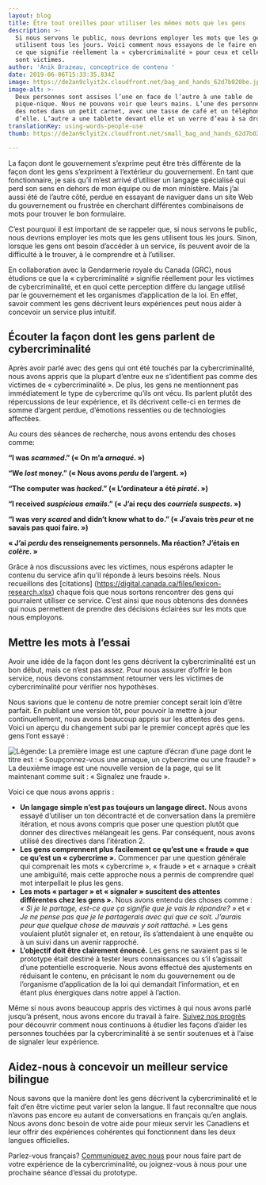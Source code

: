 ```yaml
---
layout: blog
title: Être tout oreilles pour utiliser les mêmes mots que les gens
description: >-
  Si nous servons le public, nous devrions employer les mots que les gens
  utilisent tous les jours. Voici comment nous essayons de le faire en étudiant
  ce que signifie réellement la « cybercriminalité » pour ceux et celles qui en
  sont victimes.
author: 'Anik Brazeau, conceptrice de contenu '
date: 2019-06-06T15:33:35.834Z
image: https://de2an9clyit2x.cloudfront.net/bag_and_hands_62d7b020be.jpg
image-alt: >-
  Deux personnes sont assises l’une en face de l’autre à une table de
  pique-nique. Nous ne pouvons voir que leurs mains. L’une des personnes prend
  des notes dans un petit carnet, avec une tasse de café et un téléphone à côté
  d’elle. L’autre a une tablette devant elle et un verre d’eau à sa droite.
translationKey: using-words-people-use
thumb: https://de2an9clyit2x.cloudfront.net/small_bag_and_hands_62d7b020be.jpg

---
```

La façon dont le gouvernement s’exprime peut être très différente de la façon dont les gens s’expriment à l’extérieur du gouvernement. En tant que fonctionnaire, je sais qu’il m’est arrivé d’utiliser un langage spécialisé qui perd son sens en dehors de mon équipe ou de mon ministère. Mais j’ai aussi été de l’autre côté, perdue en essayant de naviguer dans un site Web du gouvernement ou frustrée en cherchant différentes combinaisons de mots pour trouver le bon formulaire.

C’est pourquoi il est important de se rappeler que, si nous servons le public, nous devrions employer les mots que les gens utilisent tous les jours. Sinon, lorsque les gens ont besoin d’accéder à un service, ils peuvent avoir de la difficulté à le trouver, à le comprendre et à l’utiliser.

En collaboration avec la Gendarmerie royale du Canada (GRC), nous étudions ce que la « cybercriminalité » signifie réellement pour les victimes de cybercriminalité, et en quoi cette perception diffère du langage utilisé par le gouvernement et les organismes d’application de la loi. En effet, savoir comment les gens décrivent leurs expériences peut nous aider à concevoir un service plus intuitif.

## Écouter la façon dont les gens parlent de cybercriminalité

Après avoir parlé avec des gens qui ont été touchés par la cybercriminalité, nous avons appris que la plupart d’entre eux ne s’identifient pas comme des victimes de « cybercriminalité ». De plus, les gens ne mentionnent pas immédiatement le type de cybercrime qu’ils ont vécu. Ils parlent plutôt des répercussions de leur expérience, et ils décrivent celle-ci en termes de somme d’argent perdue, d’émotions ressenties ou de technologies affectées.

Au cours des séances de recherche, nous avons entendu des choses comme:

**“I was *scammed*.” (« On m’a *arnaqué*. »)**

**“We *lost* money.” (« Nous avons *perdu* de l’argent. »)**

**“The computer was *hacked*.” (« L’ordinateur a été *piraté*. »)**

**“I received *suspicious emails*.” (« J’ai reçu des *courriels suspects*. »)**

**“I was very *scared* and didn’t know what to do.” (« J’avais très *peur* et ne savais pas quoi faire. »)**

**« J’ai *perdu* des renseignements personnels. Ma réaction? J’étais en *colère*. »**

Grâce à nos discussions avec les victimes, nous espérons adapter le contenu du service afin qu’il réponde à leurs besoins réels. Nous recueillons des [citations] (https://digital.canada.ca/files/lexicon-research.xlsx) chaque fois que nous sortons rencontrer des gens qui pourraient utiliser ce service. C’est ainsi que nous obtenons des données qui nous permettent de prendre des décisions éclairées sur les mots que nous employons.

## Mettre les mots à l’essai

Avoir une idée de la façon dont les gens décrivent la cybercriminalité est un bon début, mais ce n’est pas assez. Pour nous assurer d’offrir le bon service, nous devons constamment retourner vers les victimes de cybercriminalité pour vérifier nos hypothèses.

Nous savions que le contenu de notre premier concept serait loin d’être parfait. En publiant une version tôt, pour pouvoir la mettre à jour continuellement, nous avons beaucoup appris sur les attentes des gens. Voici un aperçu du changement subi par le premier concept après que les gens l’ont essayé :


![Légende: La première image est une capture d’écran d’une page dont le titre est : « Soupçonnez-vous une arnaque, un cybercrime ou une fraude? » La deuxième image est une nouvelle version de la page, qui se lit maintenant comme suit : « Signalez une fraude ».](https://de2an9clyit2x.cloudfront.net/french_concept_test_607011a83a.png)

Voici ce que nous avons appris :

* **Un langage simple n’est pas toujours un langage direct.** Nous avons essayé d’utiliser un ton décontracté et de conversation dans la première itération, et nous avons compris que poser une question plutôt que donner des directives mélangeait les gens. Par conséquent, nous avons utilisé des directives dans l’itération 2.
* **Les gens comprennent plus facilement ce qu’est une « fraude » que ce qu’est un « cybercrime ».** Commencer par une question générale qui comprenait les mots « cybercrime », « fraude » et « arnaque » créait une ambiguïté, mais cette approche nous a permis de comprendre quel mot interpellait le plus les gens.
* **Les mots « partager » et « signaler » suscitent des attentes différentes chez les gens ».** Nous avons entendu des choses comme : *« Si je le partage, est-ce que ça signifie que je vais le répandre? »* et *« Je ne pense pas que je le partagerais avec qui que ce soit. J’aurais peur que quelque chose de mauvais y soit rattaché. »* Les gens voulaient plutôt signaler et, en retour, ils s’attendaient à une enquête ou à un suivi dans un avenir rapproché.
* **L’objectif doit être clairement énoncé.** Les gens ne savaient pas si le prototype était destiné à tester leurs connaissances ou s’il s’agissait d’une potentielle escroquerie. Nous avons effectué des ajustements en réduisant le contenu, en précisant le nom du gouvernement ou de l’organisme d’application de la loi qui demandait l’information, et en étant plus énergiques dans notre appel à l’action.

Même si nous avons beaucoup appris des victimes à qui nous avons parlé jusqu’à présent, nous avons encore du travail à faire. [Suivez nos progrès](https://github.com/cds-snc/report-a-cybercrime) pour découvrir comment nous continuons à étudier les façons d’aider les personnes touchées par la cybercriminalité à se sentir soutenues et à l’aise de signaler leur expérience.

## Aidez-nous à concevoir un meilleur service bilingue

Nous savons que la manière dont les gens décrivent la cybercriminalité et le fait d’en être victime peut varier selon la langue. Il faut reconnaître que nous n’avons pas encore eu autant de conversations en français qu’en anglais. Nous avons donc besoin de votre aide pour mieux servir les Canadiens et leur offrir des expériences cohérentes qui fonctionnent dans les deux langues officielles.

Parlez-vous français? [Communiquez avec nous](mailto:cds-snc@servicecanada.gc.ca) pour nous faire part de votre expérience de la cybercriminalité, ou joignez-vous à nous pour une prochaine séance d’essai du prototype.


